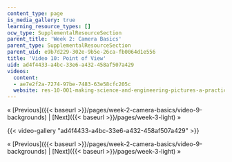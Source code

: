 ```yaml
---
content_type: page
is_media_gallery: true
learning_resource_types: []
ocw_type: SupplementalResourceSection
parent_title: 'Week 2: Camera Basics'
parent_type: SupplementalResourceSection
parent_uid: e9b7d229-302e-9b5e-26ca-fb0064d1e556
title: 'Video 10: Point of View'
uid: ad4f4433-a4bc-33e6-a432-458af507a429
videos:
  content:
  - ae7e2f2a-7274-97be-7483-63e58cfc205c
  website: res-10-001-making-science-and-engineering-pictures-a-practical-guide-to-presenting-your-work-spring-2016
---
```


« [Previous]({{< baseurl >}}/pages/week-2-camera-basics/video-9-backgrounds) | [Next]({{< baseurl >}}/pages/week-3-light) »

{{< video-gallery "ad4f4433-a4bc-33e6-a432-458af507a429" >}}


« [Previous]({{< baseurl >}}/pages/week-2-camera-basics/video-9-backgrounds) | [Next]({{< baseurl >}}/pages/week-3-light) »